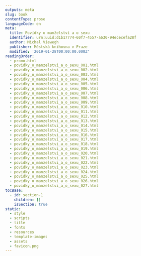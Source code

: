 ```yaml
---
outputs: meta
slug: book
contentType: prose
languageCode: en
meta:
  title: Povídky o manželství a o sexu
  identifier: urn:uuid:d1b17774-60f7-4557-a630-94ececefa28f
  author: Michal Viewegh
  publisher: Městská knihovna v Praze
  modified: '2019-01-28T00:00:00.000Z'
readingOrder:
  - promo.html
  - povidky_o_manzelstvi_a_o_sexu_001.html
  - povidky_o_manzelstvi_a_o_sexu_002.html
  - povidky_o_manzelstvi_a_o_sexu_003.html
  - povidky_o_manzelstvi_a_o_sexu_004.html
  - povidky_o_manzelstvi_a_o_sexu_005.html
  - povidky_o_manzelstvi_a_o_sexu_006.html
  - povidky_o_manzelstvi_a_o_sexu_007.html
  - povidky_o_manzelstvi_a_o_sexu_008.html
  - povidky_o_manzelstvi_a_o_sexu_009.html
  - povidky_o_manzelstvi_a_o_sexu_010.html
  - povidky_o_manzelstvi_a_o_sexu_011.html
  - povidky_o_manzelstvi_a_o_sexu_012.html
  - povidky_o_manzelstvi_a_o_sexu_013.html
  - povidky_o_manzelstvi_a_o_sexu_014.html
  - povidky_o_manzelstvi_a_o_sexu_015.html
  - povidky_o_manzelstvi_a_o_sexu_016.html
  - povidky_o_manzelstvi_a_o_sexu_017.html
  - povidky_o_manzelstvi_a_o_sexu_018.html
  - povidky_o_manzelstvi_a_o_sexu_019.html
  - povidky_o_manzelstvi_a_o_sexu_020.html
  - povidky_o_manzelstvi_a_o_sexu_021.html
  - povidky_o_manzelstvi_a_o_sexu_022.html
  - povidky_o_manzelstvi_a_o_sexu_023.html
  - povidky_o_manzelstvi_a_o_sexu_024.html
  - povidky_o_manzelstvi_a_o_sexu_025.html
  - povidky_o_manzelstvi_a_o_sexu_026.html
  - povidky_o_manzelstvi_a_o_sexu_027.html
tocBase:
  - id: section-1
    children: []
    isSection: true
static:
  - style
  - scripts
  - title
  - fonts
  - resources
  - template-images
  - assets
  - favicon.png
---
```

